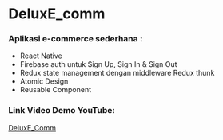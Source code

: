 # DeluxE_comm
### Aplikasi e-commerce sederhana : 
* React Native
* Firebase auth untuk Sign Up, Sign In & Sign Out
* Redux state management dengan middleware Redux thunk
* Atomic Design
* Reusable Component

### Link Video Demo YouTube: 
[DeluxE_Comm](https://youtu.be/Fi8c9FdPNHA)
